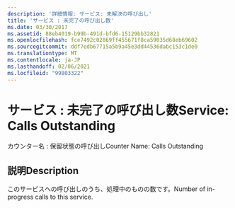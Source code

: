 ```yaml
---
description: '詳細情報: サービス: 未解決の呼び出し'
title: 'サービス : 未完了の呼び出し数'
ms.date: 03/30/2017
ms.assetid: 88eb4019-b99b-491d-bfd6-15129bb32821
ms.openlocfilehash: fce7492c02869ff455671f8ca59035d68eb69602
ms.sourcegitcommit: ddf7edb67715a5b9a45e3dd44536dabc153c1de0
ms.translationtype: MT
ms.contentlocale: ja-JP
ms.lasthandoff: 02/06/2021
ms.locfileid: "99803322"
---
```

# <a name="service-calls-outstanding"></a><span data-ttu-id="a6550-103">サービス : 未完了の呼び出し数</span><span class="sxs-lookup"><span data-stu-id="a6550-103">Service: Calls Outstanding</span></span>

<span data-ttu-id="a6550-104">カウンター名 : 保留状態の呼び出し</span><span class="sxs-lookup"><span data-stu-id="a6550-104">Counter Name: Calls Outstanding</span></span>  
  
## <a name="description"></a><span data-ttu-id="a6550-105">説明</span><span class="sxs-lookup"><span data-stu-id="a6550-105">Description</span></span>  

 <span data-ttu-id="a6550-106">このサービスへの呼び出しのうち、処理中のものの数です。</span><span class="sxs-lookup"><span data-stu-id="a6550-106">Number of in-progress calls to this service.</span></span>
